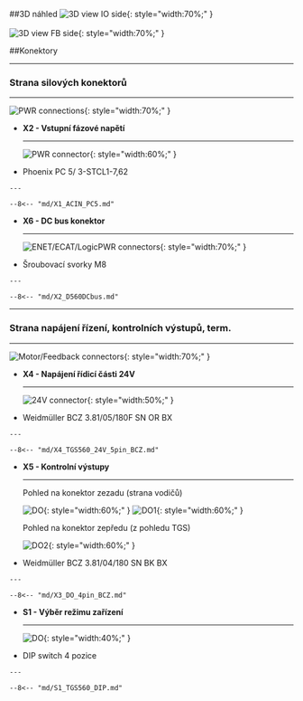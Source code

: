##3D náhled
![3D view IO side](../img/IOside.svg){: style="width:70%;" }
<br>
<br>
![3D view FB side](../img/MotSide.svg){: style="width:70%;" }

##Konektory
___
### Strana silových konektorů
___

![PWR connections](../../../../source/img/TGS-560-50_100_PWR.svg){: style="width:70%;" }


<div class="grid cards" markdown>

-   **X2 - Vstupní fázové napětí**

    ---
	
	![PWR connector](../../../../source/img/1778078.svg){: style="width:60%;" }

-    Phoenix PC 5/ 3-STCL1-7,62

	---
	
	--8<-- "md/X1_ACIN_PC5.md"
	
-   **X6 - DC bus konektor**

    ---
	![ENET/ECAT/LogicPWR connectors](../../../../source/img/D560DCbusCon.svg){: style="width:70%;" }

-    Šroubovací svorky M8

	---

	--8<-- "md/X2_D560DCbus.md"

</div>
  
___
### Strana napájení řízení, kontrolních výstupů, term.
___

![Motor/Feedback connectors](../../../../source/img/TGS-560-50_100_Top.svg){: style="width:70%;" }

<div class="grid cards" markdown>

-   **X4 - Napájení řídicí části 24V**

    ---
	
	![24V connector](../../../../source/img/1941040000.webp){: style="width:50%;" }

-    Weidmüller BCZ 3.81/05/180F SN OR BX

    ---

	--8<-- "md/X4_TGS560_24V_5pin_BCZ.md"


-   **X5 - Kontrolní výstupy**

    ---
		
	Pohled na konektor zezadu (strana vodičů)
	
	![DO](../../../../source/img/1792970000_1.webp){: style="width:60%;" }
	![DO1](../../../../source/img/1792970000_2.webp){: style="width:60%;" }
		
	Pohled na konektor zepředu (z pohledu TGS)
	
	![DO2](../../../../source/img/1792970000_3.webp){: style="width:60%;" }
	
-    Weidmüller BCZ 3.81/04/180 SN BK BX

    ---

	--8<-- "md/X3_DO_4pin_BCZ.md"
	
-   **S1 - Výběr režimu zařízení**

    ---
	
	![DO](../../../../source/img/DS03-254-04BE.webp){: style="width:40%;" }

-    DIP switch 4 pozice

    ---

	--8<-- "md/S1_TGS560_DIP.md"
	
</div>


